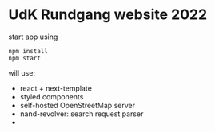 # UdK Rundgang website 2022

start app using

```
npm install
npm start 
```

will use:

- react + next-template 
- styled components
- self-hosted OpenStreetMap server
- nand-revolver: search request parser
- 